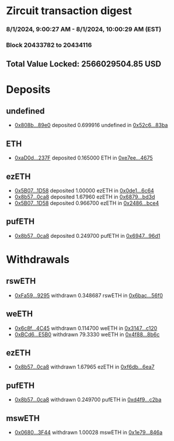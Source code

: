 # Zircuit transaction digest
### 8/1/2024, 9:00:27 AM - 8/1/2024, 10:00:29 AM (EST)
### Block 20433782 to 20434116

## Total Value Locked: 2566029504.85 USD

# Deposits
## undefined
- [0x808b...89e0](https://etherscan.io/address/0x808bB54B44998dee43cD0c97BA3979570F5089e0) deposited 0.699916 undefined in [0x52c6...83ba](https://etherscan.io/tx/0x808bB54B44998dee43cD0c97BA3979570F5089e0)
## ETH
- [0xaD0d...237F](https://etherscan.io/address/0xaD0d6FDa41Dc43cE06B126192dB107915c15237F) deposited 0.165000 ETH in [0xe7ee...4675](https://etherscan.io/tx/0xaD0d6FDa41Dc43cE06B126192dB107915c15237F)
## ezETH
- [0x5B07...1D58](https://etherscan.io/address/0x5B0744c7A7199089950b3eCc68189112C7851D58) deposited 1.00000 ezETH in [0x0de1...6c64](https://etherscan.io/tx/0x5B0744c7A7199089950b3eCc68189112C7851D58)
- [0x8b57...0ca8](https://etherscan.io/address/0x8b57E5346fb86D23f507174b7e10837cEC6F0ca8) deposited 1.67960 ezETH in [0x6879...bd3d](https://etherscan.io/tx/0x8b57E5346fb86D23f507174b7e10837cEC6F0ca8)
- [0x5B07...1D58](https://etherscan.io/address/0x5B0744c7A7199089950b3eCc68189112C7851D58) deposited 0.966700 ezETH in [0x2486...bce4](https://etherscan.io/tx/0x5B0744c7A7199089950b3eCc68189112C7851D58)
## pufETH
- [0x8b57...0ca8](https://etherscan.io/address/0x8b57E5346fb86D23f507174b7e10837cEC6F0ca8) deposited 0.249700 pufETH in [0x6947...96d1](https://etherscan.io/tx/0x8b57E5346fb86D23f507174b7e10837cEC6F0ca8)
# Withdrawals
## rswETH
- [0xFa59...9295](https://etherscan.io/address/0xFa596CEbeCa4F2Cd9A36BDa980548E8527739295) withdrawn 0.348687 rswETH in [0x6bac...56f0](https://etherscan.io/tx/0xFa596CEbeCa4F2Cd9A36BDa980548E8527739295)
## weETH
- [0x6c8f...4C45](https://etherscan.io/address/0x6c8f3300476832D8ba5D95B7e0a48608A0E24C45) withdrawn 0.114700 weETH in [0x3147...c120](https://etherscan.io/tx/0x6c8f3300476832D8ba5D95B7e0a48608A0E24C45)
- [0xBCd6...E5B0](https://etherscan.io/address/0xBCd6d81451C29E665feEC8a2028E40bd888cE5B0) withdrawn 79.3330 weETH in [0x4f88...8b6c](https://etherscan.io/tx/0xBCd6d81451C29E665feEC8a2028E40bd888cE5B0)
## ezETH
- [0x8b57...0ca8](https://etherscan.io/address/0x8b57E5346fb86D23f507174b7e10837cEC6F0ca8) withdrawn 1.67965 ezETH in [0xf6db...6ea7](https://etherscan.io/tx/0x8b57E5346fb86D23f507174b7e10837cEC6F0ca8)
## pufETH
- [0x8b57...0ca8](https://etherscan.io/address/0x8b57E5346fb86D23f507174b7e10837cEC6F0ca8) withdrawn 0.249700 pufETH in [0xd4f9...c2ba](https://etherscan.io/tx/0x8b57E5346fb86D23f507174b7e10837cEC6F0ca8)
## mswETH
- [0x0680...3F44](https://etherscan.io/address/0x068049b0e8e2b4291DEf9c6367C9aDfcB96C3F44) withdrawn 1.00028 mswETH in [0x1e79...846a](https://etherscan.io/tx/0x068049b0e8e2b4291DEf9c6367C9aDfcB96C3F44)
